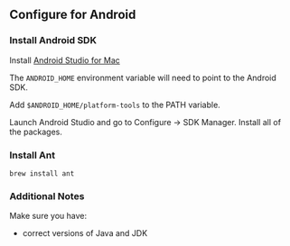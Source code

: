 ## Configure for Android

### Install Android SDK

Install [Android Studio for Mac](https://developer.android.com/sdk/index.html)

The `ANDROID_HOME` environment variable will need to point to the Android SDK. 

Add `$ANDROID_HOME/platform-tools` to the PATH variable.

Launch Android Studio and go to Configure -> SDK Manager. Install all of the packages.

### Install Ant

`brew install ant`

### Additional Notes

Make sure you have:

- correct versions of Java and JDK
